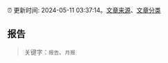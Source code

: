 :alarm_clock: 更新时间: 2024-05-11 03:37:14。[文章来源](/README.md)、[文章分类](/TAGS.md)

## 报告


> 关键字：`报告`、`月报`



